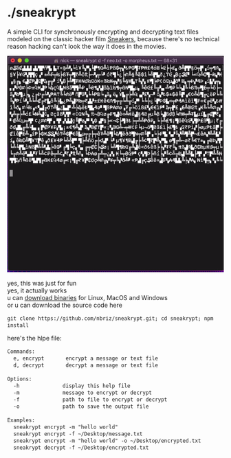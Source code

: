 # ./sneakrypt
A simple CLI for synchronously encrypting and decrypting text files modeled on the classic hacker film [Sneakers](https://www.youtube.com/watch?v=F5bAa6gFvLs), because there's no technical reason hacking can't look the way it does in the movies.

![sneakrypt](sneakrypt.gif)

yes, this was just for fun<br>
yes, it actually works<br>
u can [download binaries](https://github.com/nbriz/sneakrypt/releases/tag/1.0) for Linux, MacOS and Windows<br>
or u can download the source code here
```
git clone https://github.com/nbriz/sneakrypt.git; cd sneakrypt; npm install
```

here's the hlpe file:
```
Commands:
  e, encrypt       encrypt a message or text file
  d, decrypt       decrypt a message or text file

Options:
  -h              display this help file
  -m              message to encrypt or decrypt
  -f              path to file to encrypt or decrypt
  -o              path to save the output file

Examples:
  sneakrypt encrypt -m "hello world"
  sneakrypt encrypt -f ~/Desktop/message.txt
  sneakrypt encrypt -m "hello world" -o ~/Desktop/encrypted.txt
  sneakrypt decrypt -f ~/Desktop/encrypted.txt
```

